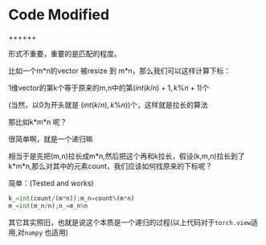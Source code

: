 # Code Modified

++++++

形式不重要，重要的是匹配的程度。

比如一个m*n的vector 被resize 到 m\*n，那么我们可以这样计算下标：

1维vector的第k个等于原来的m,n中的第$(int(k/n)+1,k \%n+1)$个

(当然，以0为开头就是 $(int(k/n),k\%n)$)个，这样就是拉长的算法

那比如k\*m\*n 呢？

很简单啊，就是一个递归嘛

相当于是先把(m,n)拉长成m\*n,然后把这个再和k拉长，假设(k,m,n)拉长到了k\*m\*n,那么对其中的元素count，我们应该如何找原来的下标呢？

简单：(Tested and works)

```python
k_=int(count/(m*n));m_n=count%(m*n)
m_=int(m_n/n);n_=m_n%n
```

其它其实照旧，也就是说这个本质是一个递归的过程(以上代码对于`torch.view`适用,对`numpy` 也适用)



